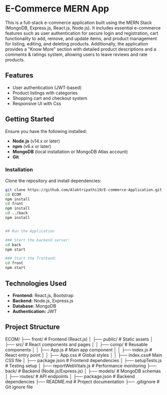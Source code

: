 # E-Commerce MERN App  

This is a full-stack e-commerce application built using the MERN Stack (MongoDB, Express.js, React.js, Node.js). It includes essential e-commerce features such as user authentication for secure login and registration, cart functionality to add, remove, and update items, and product management for listing, editing, and deleting products. Additionally, the application provides a "Know More" section with detailed product descriptions and a comments & ratings system, allowing users to leave reviews and rate products.

## Features  
- User authentication (JWT-based)  
- Product listings with categories  
- Shopping cart and checkout system  
- Responsive UI with Css 

## Getting Started  
Ensure you have the following installed:

- **Node.js** (v14.x or later)  
- **npm** (v6.x or later)  
- **MongoDB** (local installation or MongoDB Atlas account)  
- **Git**

### **Installation**  
Clone the repository and install dependencies:  

```bash
git clone https://github.com/Aloktripathi19/E-commerce-Application.git
cd ECOM
npm install
cd front
npm install
cd ../back
npm install 


## Run the Application  

### Start the backend server:  
cd back
npm start

### Start the frontend:  
cd front
npm start
```

## Technologies Used  
- **Frontend:** React.js, Bootstrap  
- **Backend:** Node.js, Express.js  
- **Database:** MongoDB  
- **Authentication:** JWT  

## Project Structure  

ECOM/
├── front/           # Frontend (React.js)
│   ├── public/      # Static assets
│   ├── src/         # React components and pages
│   │   ├── comp/    # Reusable components
│   │   ├── App.js   # Main app component
│   │   ├── index.js # React entry point
│   │   ├── App.css  # Global styles
│   │   ├── index.css# Main CSS file
│   ├── package.json # Frontend dependencies
│   ├── setupTests.js # Testing setup
│   ├── reportWebVitals.js # Performance monitoring
├── back/            # Backend (Node.js/Express.js)
│   ├── models/      # MongoDB schemas
│   ├── routes/      # API endpoints
│   ├── package.json # Backend dependencies
├── README.md        # Project documentation
├── .gitignore       # Git ignore file
